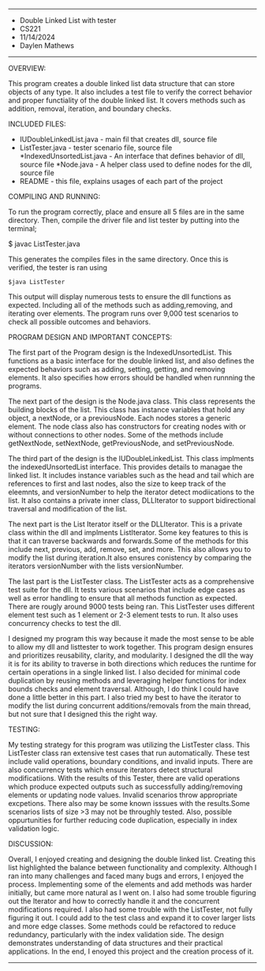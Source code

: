 ****************
* Double Linked List with tester
* CS221
* 11/14/2024
* Daylen Mathews
**************** 

OVERVIEW:

 This program creates a double linked list data structure that can store objects of any type. It also includes a test file to verify the correct behavior and proper functiality of the double linked list. It covers methods such as addition, removal, iteration, and boundary checks. 


INCLUDED FILES:

 * IUDoubleLinkedList.java - main fil that creates dll, source file
 * ListTester.java - tester scenario file, source file
 *IndexedUnsortedList.java - An interface that defines behavior of dll, source file
 *Node.java - A helper class used to define nodes for the dll, source file
 * README - this file, explains usages of each part of the project


COMPILING AND RUNNING:

 To run the program correctly, place and ensure all 5 files are in the same directory.
 Then, compile the driver file and list tester by putting into the terminal;

   $ javac ListTester.java

This generates the compiles files in the same directory. Once this is verified, the tester is ran using 

    $java ListTester

This output will display numerous tests to ensure the dll functions as expected. Including all of the methods such as adding,removing, and iterating over elements. The program runs over 9,000 test scenarios to check all possible outcomes and behaviors. 


PROGRAM DESIGN AND IMPORTANT CONCEPTS:

 The first part of the Program design is the IndexedUnsortedList. 
 This functions as a basic interface for the double linked list, and also defines the expected behaviors such as adding, setting, getting, and removing elements. It also specifies how errors should be handled when runnning the programs. 

 The next part of the design is the Node.java class. 
 This class represents the building blocks of the list. This class has instance variables that hold any object, a nextNode, or a previousNode. Each nodes stores a generic element. The node class also has constructors for creating nodes with or without connections to other nodes. Some of the methods include getNextNode, setNextNode, getPreviousNode, and setPreviousNode.

 The third part of the design is the IUDoubleLinkedList.
 This class implments the indexedUnsortedList interface. This provides details to managae the linked list. It includes instance variables such as the head and tail which are references to first and last nodes, also the size to keep track of the eleemnts, and versionNumber to help the iterator detect modiications to the list. It also contains a private inner class, DLLIterator to support bidirectional traversal and modification of the list. 

 The next part is the List Iterator itself or the DLLIterator. This is a private class within the dll and implments ListIterator. Some key features to this is that it can traverse backwards and forwards.Some of the methods for this include next, previous, add, remove, set, and more. This also allows you to modify the list during iteration.It also ensures conistency by comparing the iterators versionNumber with the lists versionNumber. 

 The last part is the ListTester class.
 The ListTester acts as a comprehensive test suite for the dll. It tests various scenarios that include edge cases as well as error handling to ensure that all methods function as expected. There are rougly around 9000 tests being ran. This ListTester uses different element test such as 1 element or 2-3 element tests to run. It also uses concurrency checks to test the dll.  

I designed my program this way because it made the most sense to be able to allow my dll and listtester to work together. This program design ensures and prioritizes reusability, clarity, and modularity. I designed the dll the way it is for its ability to traverse in both directions which reduces the runtime for certain operations in a single linked list. I also decided for minimal code duplication by reusing methods and leveraging helper functions for index bounds checks and element traversal. Although, I do think I could have done a little better in this part. I also tried my best to have the iterator to modify the list during concurrent additions/removals from the main thread, but not sure that I designed this the right way. 


TESTING:

 My testing strategy for this program was utilizing the ListTester class. This ListTester class ran extensive test cases that run automatically. These test include valid operations, boundary conditions, and invalid inputs. There are also concurrency tests which ensure iterators detect structural modificatiions. With the results of this Tester, there are valid operations which produce expected outputs such as successfully adding/removing elements or updating node values. Invalid scenarios throw appropriate excpetions. There also may be some known isssues with the results.Some scenarios lists of size >3 may not be throughly tested. Also, possible oppurtunities for further reducing code duplication, especially in index validation logic. 


DISCUSSION:
 
 Overall, I enjoyed creating and designing the double linked list. Creating this list highlighted the balance between functionality and complexity. Although I ran into many challenges and faced many bugs and errors, I enjoyed the process. Implementing some of the elements and add methods was harder initially, but came more natural as I went on. I also had some trouble figuring out the Iterator and how to correctly handle it and the concurrent modifications required. I also had some trouble with the ListTester, not fully figuring it out. I could add to the test class and expand it to cover larger lists and more edge classes. Some methods could be refactored to reduce redundancy, particularly with the index validation side. The design demonstrates understanding of data structures and their practical applications. In the end, I enoyed this project and the creation process of it. 


----------------------------------------------------------------------------


